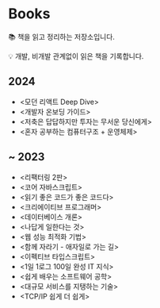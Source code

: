 # Books
📚 책을 읽고 정리하는 저장소입니다.

💡 개발, 비개발 관계없이 읽은 책을 기록합니다.

## 2024
- <모던 리액트 Deep Dive>
- <개발자 온보딩 가이드>
- <저축은 답답하지만 투자는 무서운 당신에게>
- <혼자 공부하는 컴퓨터구조 + 운영체제>

## ~ 2023
- <리팩터링 2판>
- <코어 자바스크립트>
- <읽기 좋은 코드가 좋은 코드다>
- <크리에이티브 프로그래머>
- <데이터베이스 개론>
- <나답게 일한다는 것>
- <웹 성능 최적화 기법>
- <함께 자라기 - 애자일로 가는 길>
- <이펙티브 타입스크립트>
- <1일 1로그 100일 완성 IT 지식>
- <쉽게 배우는 소프트웨어 공학>
- <대규모 서비스를 지탱하는 기술>
- <TCP/IP 쉽게 더 쉽게>

